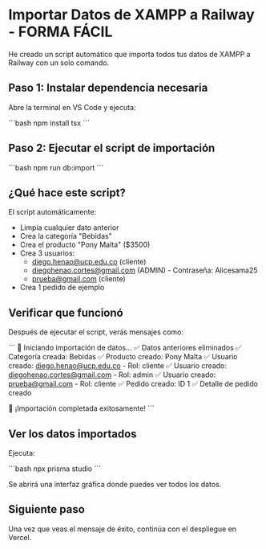 # Importar Datos de XAMPP a Railway - FORMA FÁCIL

He creado un script automático que importa todos tus datos de XAMPP a Railway con un solo comando.

## Paso 1: Instalar dependencia necesaria

Abre la terminal en VS Code y ejecuta:

\`\`\`bash
npm install tsx
\`\`\`

## Paso 2: Ejecutar el script de importación

\`\`\`bash
npm run db:import
\`\`\`

## ¿Qué hace este script?

El script automáticamente:
- Limpia cualquier dato anterior
- Crea la categoría "Bebidas"
- Crea el producto "Pony Malta" ($3500)
- Crea 3 usuarios:
  - diego.henao@ucp.edu.co (cliente)
  - diegohenao.cortes@gmail.com (ADMIN) - Contraseña: Alicesama25
  - prueba@gmail.com (cliente)
- Crea 1 pedido de ejemplo

## Verificar que funcionó

Después de ejecutar el script, verás mensajes como:

\`\`\`
🚀 Iniciando importación de datos...
✅ Datos anteriores eliminados
✅ Categoría creada: Bebidas
✅ Producto creado: Pony Malta
✅ Usuario creado: diego.henao@ucp.edu.co - Rol: cliente
✅ Usuario creado: diegohenao.cortes@gmail.com - Rol: admin
✅ Usuario creado: prueba@gmail.com - Rol: cliente
✅ Pedido creado: ID 1
✅ Detalle de pedido creado

🎉 ¡Importación completada exitosamente!
\`\`\`

## Ver los datos importados

Ejecuta:

\`\`\`bash
npx prisma studio
\`\`\`

Se abrirá una interfaz gráfica donde puedes ver todos los datos.

## Siguiente paso

Una vez que veas el mensaje de éxito, continúa con el despliegue en Vercel.
